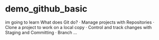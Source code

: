 # demo_github_basic
im going to learn 
What does Git do? · Manage projects with Repositories · Clone a project to work on a local copy · Control and track changes with Staging and Committing · Branch ...
